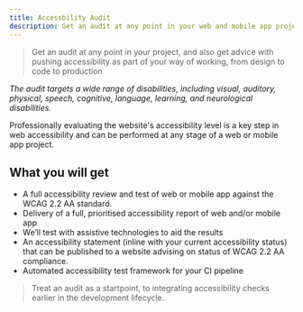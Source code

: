 ```yaml
---
title: Accessbility Audit
description: Get an audit at any point in your web and mobile app projects
---
```

> Get an audit at any point in your project, and also get advice with pushing accessibility as part of your way of working, from design to code to production

_The audit targets a wide range of disabilities, including visual, auditory, physical, speech, cognitive, language, learning, and neurological disabilities._

Professionally evaluating the website's accessibility level is a key step in web accessibility and can be performed at any stage of a web or mobile app project.

## What you will get

- A full accessibility review and test of web or mobile app against the WCAG 2.2 AA standard.
- Delivery of a full, prioritised accessibility report of web and/or mobile app
- We’ll test with assistive technologies to aid the results
- An accessibility statement (inline with your current accessibility status) that can be published to a website advising on status of WCAG 2.2 AA compliance.
- Automated accessibility test framework for your CI pipeline

> Treat an audit as a startpoint, to integrating accessibility checks earlier in the development lifecycle.

<!-- {{< button link="https://main--bespoke-salamander-78886a.netlify.app/faq/" text="Accessibility FAQ" >}} -->
<!-- {{< button link="https://calendly.com/jaffamonkeyltd/intro-call" text="Book an intro meeting" >}} -->
